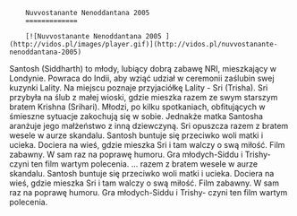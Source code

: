 
        Nuvvostanante Nenoddantana 2005 
        =============
        
        [![Nuvvostanante Nenoddantana 2005 ](http://vidos.pl/images/player.gif)](http://vidos.pl/nuvvostanante-nenoddantana-2005)
        
        
 Santosh (Siddharth) to młody, lubiący dobrą zabawę NRI, mieszkający w Londynie. Powraca do Indii, aby wziąć udział w ceremonii zaślubin swej kuzynki Lality. Na miejscu poznaje przyjaciółkę Lality - Sri (Trisha). Sri przybyła na ślub z małej wioski, gdzie mieszka razem ze swym starszym bratem Krishna (Srihari). Młodzi, po kilku spotkaniach, obfitujących w śmieszne sytuacje zakochują się w sobie. Jednakże matka Santosha aranżuje jego małżeństwo z inną dziewczyną. Sri opuszcza razem z bratem wesele w aurze skandalu. Santosh buntuje się przeciwko woli matki i ucieka. Dociera na wieś, gdzie mieszka Sri i tam walczy o swą miłość. Film zabawny. W sam raz na poprawę humoru. Gra młodych-Siddu i Trishy- czyni ten film wartym polecenia.  ... razem z bratem wesele w aurze skandalu. Santosh buntuje się przeciwko woli matki i ucieka. Dociera na wieś, gdzie mieszka Sri i tam walczy o swą miłość. Film zabawny. W sam raz na poprawę humoru. Gra młodych-Siddu i Trishy- czyni ten film wartym polecenia.
    